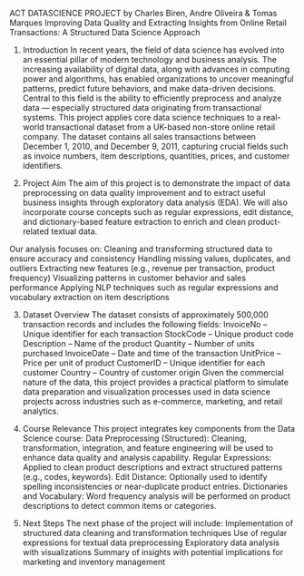 ACT DATASCIENCE PROJECT by Charles Biren, Andre Oliveira & Tomas Marques
Improving Data Quality and Extracting Insights from Online Retail Transactions: A Structured Data Science Approach

1. Introduction
In recent years, the field of data science has evolved into an essential pillar of modern technology and business analysis. The increasing availability of digital data, along with advances in computing power and algorithms, has enabled organizations to uncover meaningful patterns, predict future behaviors, and make data-driven decisions. Central to this field is the ability to efficiently preprocess and analyze data — especially structured data originating from transactional systems.
This project applies core data science techniques to a real-world transactional dataset from a UK-based non-store online retail company. The dataset contains all sales transactions between December 1, 2010, and December 9, 2011, capturing crucial fields such as invoice numbers, item descriptions, quantities, prices, and customer identifiers.

2. Project Aim 
The aim of this project is to demonstrate the impact of data preprocessing on data quality improvement and to extract useful business insights through exploratory data analysis (EDA). We will also incorporate course concepts such as regular expressions, edit distance, and dictionary-based feature extraction to enrich and clean product-related textual data.

Our analysis focuses on:
Cleaning and transforming structured data to ensure accuracy and consistency
Handling missing values, duplicates, and outliers
Extracting new features (e.g., revenue per transaction, product frequency)
Visualizing patterns in customer behavior and sales performance
Applying NLP techniques such as regular expressions and vocabulary extraction on item descriptions

3. Dataset Overview
The dataset consists of approximately 500,000 transaction records and includes the following fields:
InvoiceNo – Unique identifier for each transaction
StockCode – Unique product code
Description – Name of the product
Quantity – Number of units purchased
InvoiceDate – Date and time of the transaction
UnitPrice – Price per unit of product
CustomerID – Unique identifier for each customer
Country – Country of customer origin
Given the commercial nature of the data, this project provides a practical platform to simulate data preparation and visualization processes used in data science projects across industries such as e-commerce, marketing, and retail analytics.

4. Course Relevance
This project integrates key components from the Data Science course:
Data Preprocessing (Structured): Cleaning, transformation, integration, and feature engineering will be used to enhance data quality and analysis capability.
Regular Expressions: Applied to clean product descriptions and extract structured patterns (e.g., codes, keywords).
Edit Distance: Optionally used to identify spelling inconsistencies or near-duplicate product entries.
Dictionaries and Vocabulary: Word frequency analysis will be performed on product descriptions to detect common items or categories.

5. Next Steps
The next phase of the project will include:
Implementation of structured data cleaning and transformation techniques
Use of regular expressions for textual data preprocessing
Exploratory data analysis with visualizations
Summary of insights with potential implications for marketing and inventory management
